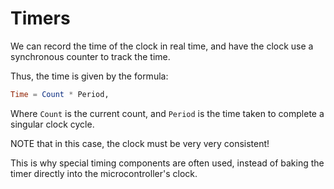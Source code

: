 
# Timers

We can record the time of the clock in real time,
and have the clock use a synchronous counter to track the time.

Thus, the time is given by the formula:

```sql
Time = Count * Period,
```

Where `Count` is the current count, and `Period` is the time taken to complete
a singular clock cycle.



NOTE that in this case, the clock must be very very consistent!

This is why special timing components are often used, instead of baking the timer
directly into the microcontroller's clock.
